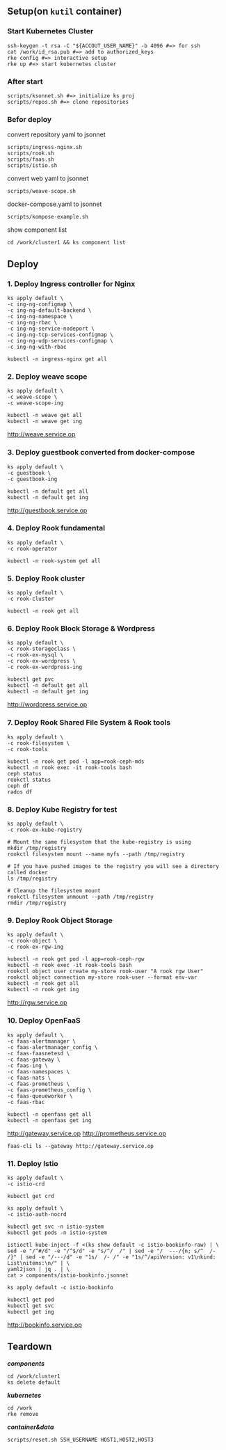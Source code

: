 ## Setup(on `kutil` container)

### Start Kubernetes Cluster

```
ssh-keygen -t rsa -C "${ACCOUT_USER_NAME}" -b 4096 #=> for ssh
cat /work/id_rsa.pub #=> add to authorized_keys
rke config #=> interactive setup
rke up #=> start kubernetes cluster
```

### After start

```
scripts/ksonnet.sh #=> initialize ks proj
scripts/repos.sh #=> clone repositories
```

### Befor deploy

convert repository yaml to jsonnet

```
scripts/ingress-nginx.sh
scripts/rook.sh
scripts/faas.sh
scripts/istio.sh
```

convert web yaml to jsonnet

```
scripts/weave-scope.sh
```

docker-compose.yaml to jsonnet

```
scripts/kompose-example.sh
```

show component list

```
cd /work/cluster1 && ks component list
```

## Deploy

### 1. Deploy Ingress controller for Nginx

```
ks apply default \
-c ing-ng-configmap \
-c ing-ng-default-backend \
-c ing-ng-namespace \
-c ing-ng-rbac \
-c ing-ng-service-nodeport \
-c ing-ng-tcp-services-configmap \
-c ing-ng-udp-services-configmap \
-c ing-ng-with-rbac
```

```
kubectl -n ingress-nginx get all
```

### 2. Deploy weave scope

```
ks apply default \
-c weave-scope \
-c weave-scope-ing
```

```
kubectl -n weave get all
kubectl -n weave get ing
```

http://weave.service.op

### 3. Deploy guestbook converted from docker-compose

```
ks apply default \
-c guestbook \
-c guestbook-ing
```

```
kubectl -n default get all
kubectl -n default get ing
```

http://guestbook.service.op

### 4. Deploy Rook fundamental

```
ks apply default \
-c rook-operator
```

```
kubectl -n rook-system get all
```

### 5. Deploy Rook cluster

```
ks apply default \
-c rook-cluster
```

```
kubectl -n rook get all
```

### 6. Deploy Rook Block Storage & Wordpress

```
ks apply default \
-c rook-storageclass \
-c rook-ex-mysql \
-c rook-ex-wordpress \
-c rook-ex-wordpress-ing
```

```
kubectl get pvc
kubectl -n default get all
kubectl -n default get ing
```

http://wordpress.service.op

### 7. Deploy Rook Shared File System & Rook tools

```
ks apply default \
-c rook-filesystem \
-c rook-tools
```

```
kubectl -n rook get pod -l app=rook-ceph-mds
kubectl -n rook exec -it rook-tools bash
ceph status
rookctl status
ceph df
rados df
```

### 8. Deploy Kube Registry for test

```
ks apply default \
-c rook-ex-kube-registry
```

```
# Mount the same filesystem that the kube-registry is using
mkdir /tmp/registry
rookctl filesystem mount --name myfs --path /tmp/registry

# If you have pushed images to the registry you will see a directory called docker
ls /tmp/registry

# Cleanup the filesystem mount
rookctl filesystem unmount --path /tmp/registry
rmdir /tmp/registry
```

### 9. Deploy Rook Object Storage

```
ks apply default \
-c rook-object \
-c rook-ex-rgw-ing
```

```
kubectl -n rook get pod -l app=rook-ceph-rgw
kubectl -n rook exec -it rook-tools bash
rookctl object user create my-store rook-user "A rook rgw User"
rookctl object connection my-store rook-user --format env-var
kubectl -n rook get all
kubectl -n rook get ing
```

http://rgw.service.op

### 10. Deploy OpenFaaS

```
ks apply default \
-c faas-alertmanager \
-c faas-alertmanager_config \
-c faas-faasnetesd \
-c faas-gateway \
-c faas-ing \
-c faas-namespaces \
-c faas-nats \
-c faas-prometheus \
-c faas-prometheus_config \
-c faas-queueworker \
-c faas-rbac
```

```
kubectl -n openfaas get all
kubectl -n openfaas get ing
```

http://gateway.service.op
http://prometheus.service.op

```
faas-cli ls --gateway http://gateway.service.op
```

### 11. Deploy Istio

```
ks apply default \
-c istio-crd
```

```
kubectl get crd
```

```
ks apply default \
-c istio-auth-nocrd
```

```
kubectl get svc -n istio-system
kubectl get pods -n istio-system
```

```
istioctl kube-inject -f <(ks show default -c istio-bookinfo-raw) | \
sed -e "/^#/d" -e "/^$/d" -e "s/^/  /" | sed -e "/  ---/{n; s/^  /- /}" | sed -e "/---/d" -e "1s/  /- /" -e "1s/^/apiVersion: v1\nkind: List\nitems:\n/" | \
yaml2json | jq . | \
cat > components/istio-bookinfo.jsonnet

ks apply default -c istio-bookinfo
```

```
kubectl get pod
kubectl get svc
kubectl get ing
```

http://bookinfo.service.op

## Teardown

***components***
```
cd /work/cluster1
ks delete default
```

***kubernetes***
```
cd /work
rke remove
```

***container&data***
```
scripts/reset.sh SSH_USERNAME HOST1,HOST2,HOST3
```
